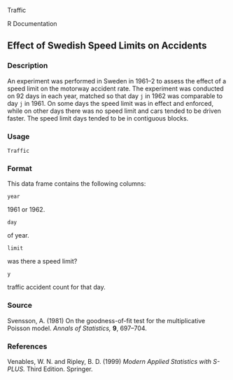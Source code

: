 Traffic

R Documentation

##  Effect of Swedish Speed Limits on Accidents

### Description

An experiment was performed in Sweden in 1961–2 to assess the effect of a
speed limit on the motorway accident rate. The experiment was conducted on 92
days in each year, matched so that day `j` in 1962 was comparable to day `j`
in 1961. On some days the speed limit was in effect and enforced, while on
other days there was no speed limit and cars tended to be driven faster. The
speed limit days tended to be in contiguous blocks.

### Usage

    
    Traffic

### Format

This data frame contains the following columns:

`year`

1961 or 1962.

`day`

of year.

`limit`

was there a speed limit?

`y`

traffic accident count for that day.

### Source

Svensson, A. (1981) On the goodness-of-fit test for the multiplicative Poisson
model. _Annals of Statistics,_ **9**, 697–704.

### References

Venables, W. N. and Ripley, B. D. (1999) _Modern Applied Statistics with
S-PLUS._ Third Edition. Springer.

